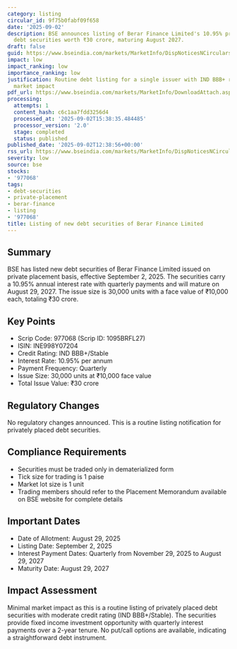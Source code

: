 ```yaml
---
category: listing
circular_id: 9f75b0fabf09f658
date: '2025-09-02'
description: BSE announces listing of Berar Finance Limited's 10.95% private placement
  debt securities worth ₹30 crore, maturing August 2027.
draft: false
guid: https://www.bseindia.com/markets/MarketInfo/DispNoticesNCirculars.aspx?Noticeid={C26514DD-721C-4DB2-88B0-A3CCFDED0EF7}&noticeno=20250902-26&dt=09/02/2025&icount=26&totcount=57&flag=0
impact: low
impact_ranking: low
importance_ranking: low
justification: Routine debt listing for a single issuer with IND BBB+ rating, limited
  market impact
pdf_url: https://www.bseindia.com/markets/MarketInfo/DownloadAttach.aspx?id=20250902-26&attachedId=
processing:
  attempts: 1
  content_hash: c6c1aa7fdd3256d4
  processed_at: '2025-09-02T15:38:35.484485'
  processor_version: '2.0'
  stage: completed
  status: published
published_date: '2025-09-02T12:38:56+00:00'
rss_url: https://www.bseindia.com/markets/MarketInfo/DispNoticesNCirculars.aspx?Noticeid={C26514DD-721C-4DB2-88B0-A3CCFDED0EF7}&noticeno=20250902-26&dt=09/02/2025&icount=26&totcount=57&flag=0
severity: low
source: bse
stocks:
- '977068'
tags:
- debt-securities
- private-placement
- berar-finance
- listing
- '977068'
title: Listing of new debt securities of Berar Finance Limited
---
```


## Summary

BSE has listed new debt securities of Berar Finance Limited issued on private placement basis, effective September 2, 2025. The securities carry a 10.95% annual interest rate with quarterly payments and will mature on August 29, 2027. The issue size is 30,000 units with a face value of ₹10,000 each, totaling ₹30 crore.

## Key Points

- Scrip Code: 977068 (Scrip ID: 1095BRFL27)
- ISIN: INE998Y07204
- Credit Rating: IND BBB+/Stable
- Interest Rate: 10.95% per annum
- Payment Frequency: Quarterly
- Issue Size: 30,000 units at ₹10,000 face value
- Total Issue Value: ₹30 crore

## Regulatory Changes

No regulatory changes announced. This is a routine listing notification for privately placed debt securities.

## Compliance Requirements

- Securities must be traded only in dematerialized form
- Tick size for trading is 1 paise
- Market lot size is 1 unit
- Trading members should refer to the Placement Memorandum available on BSE website for complete details

## Important Dates

- Date of Allotment: August 29, 2025
- Listing Date: September 2, 2025
- Interest Payment Dates: Quarterly from November 29, 2025 to August 29, 2027
- Maturity Date: August 29, 2027

## Impact Assessment

Minimal market impact as this is a routine listing of privately placed debt securities with moderate credit rating (IND BBB+/Stable). The securities provide fixed income investment opportunity with quarterly interest payments over a 2-year tenure. No put/call options are available, indicating a straightforward debt instrument.